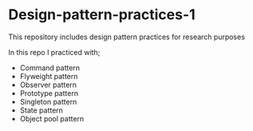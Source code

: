 # Design-pattern-practices-1

This repository includes design pattern practices for research purposes

In this repo I practiced with;
- Command pattern
- Flyweight pattern
- Observer pattern
- Prototype pattern
- Singleton pattern
- State pattern
- Object pool pattern
